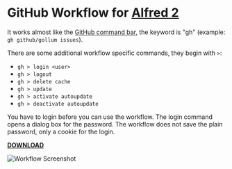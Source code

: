 GitHub Workflow for [Alfred 2](http://www.alfredapp.com)
==============================

It works almost like the [GitHub command bar](https://github.com/blog/1264-introducing-the-command-bar), the keyword is "gh" (example: `gh github/gollum issues`).

There are some additional workflow specific commands, they begin with `>`:

* `gh > login <user>`
* `gh > logout`
* `gh > delete cache`
* `gh > update`
* `gh > activate autoupdate`
* `gh > deactivate autoupdate`

You have to login before you can use the workflow. The login command opens a dialog box for the password. The workflow does not save the plain password, only a cookie for the login.

**[DOWNLOAD](http://gh01.de/alfred/github/github.alfredworkflow)**

![Workflow Screenshot](http://gh01.de/alfred/github/screenshot.png)
